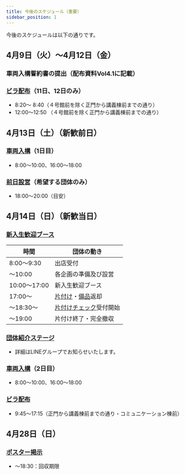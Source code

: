 ```yaml
---
title: 今後のスケジュール（重要）
sidebar_position: 1
---
```


今後のスケジュールは以下の通りです。

## 4月9日（火）～4月12日（金）

### 車両入構誓約書の提出（配布資料Vol4.1に記載）

### [ビラ配布](../flayer_poster/flayer_handout.md)（11日、12日のみ）
- 8:20～ 8:40（４号館前を除く正門から講義棟前までの通り）
- 12:00～12:50 （４号館前を除く正門から講義棟前までの通り）

## 4月13日（土）（新歓前日）

### [車両入構](../entrance.md)（1日目）
- 8:00～10:00、16:00～18:00

### [前日設営](./before_setting.md)（希望する団体のみ）
- 18:00～20:00（目安）

## 4月14日（日）（新歓当日）

### [新入生歓迎ブース](/pocket-s24/category/%E6%96%B0%E5%85%A5%E7%94%9F%E5%8B%A7%E8%AA%98%E3%83%96%E3%83%BC%E3%82%B9)

| 時間 | 団体の動き |
| --- | --- |
| 8:00～9:30 | 出店受付 |
| ～10:00 | 各企画の準備及び設営 |
| 10:00～17:00 | 新入生歓迎ブース |
| 17:00～ | [片付け](../booth/finishing.md)・[備品](/pocket-s24/category/%E5%82%99%E5%93%81)返却 |
| ～18:30～ | [片付けチェック](../booth/finishing.md#片付けチェック)受付開始 |
| ～19:00 | 片付け終了・完全撤収 |

### [団体紹介ステージ](/pocket-s24/category/%E5%9B%A3%E4%BD%93%E7%B4%B9%E4%BB%8B%E3%82%B9%E3%83%86%E3%83%BC%E3%82%B8)
- 詳細はLINEグループでお知らせいたします。

### [車両入構](../entrance.md)（2日目）
- 8:00～10:00、16:00～18:00

### [ビラ配布](../flayer_poster/flayer_handout.md)
- 9:45〜17:15（正門から講義棟前までの通り・コミュニケーション棟前）

## 4月28日（日）

### [ポスター掲示](../flayer_poster/poster.md)
- ～18:30：回収期限